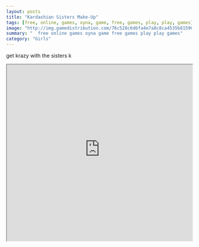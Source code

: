 ```yaml
---
layout: posts
title: "Kardashian Sisters Make-Up"
tags: [free, online, games, oyna, game, free, games, play, play, games]
image: "http://img.gamedistribution.com/76c528c6d6fa4e7a8c8ca4535b815904.jpg"
summary: "  free online games oyna game free games play play games"
category: "Girls"
---
```


get krazy with the sisters k

<iframe width="100%" height="480px;" src="http://flash.gamedistribution.com?game=76c528c6d6fa4e7a8c8ca4535b815904"></iframe>